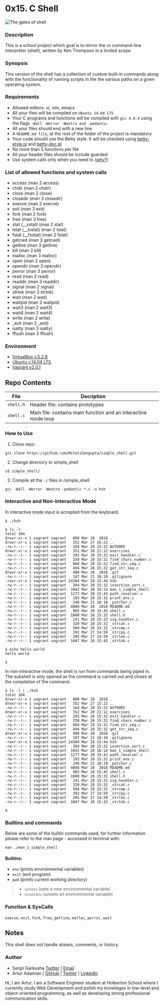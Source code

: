 # 0x15. C Shell

![The gates of shell](https://raw.githubusercontent.com/Cu7ious/simple_shell/medium/assets/shell.jpeg)

### Description
This is a school project which goal is to mirror the `sh` command-line interpreter (shell), written by Ken Thompson
in a limited scope.

### Synopsis
This version of the shell has a collection of custom built-in commands along
with the functionality of running scripts in the the various paths on a given operating system.

### Requirements
* Allowed editors: vi, vim, emacs
* All your files will be compiled on `Ubuntu 14.04 LTS`
* Your C programs and functions will be compiled with `gcc 4.8.4` using the flags `-Wall -Werror -Wextra and -pedantic`
* All your files should end with a new line
* A `README.md file`, at the root of the folder of the project is mandatory
* Your code should use the Betty style. It will be checked using [betty-style.pl](https://github.com/holbertonschool/Betty/blob/master/betty-style.pl) and [betty-doc.pl](https://github.com/holbertonschool/Betty/blob/master/betty-style.pl)
* No more than 5 functions per file
* All your header files should be include guarded
* Use system calls only when you need to ([why?](//www.quora.com/Why-are-system-calls-expensive-in-operating-systems))

### List of allowed functions and system calls
* access (man 2 access)
* chdir (man 2 chdir)
* close (man 2 close)
* closedir (man 3 closedir)
* execve (man 2 execve)
* exit (man 3 exit)
* fork (man 2 fork)
* free (man 3 free)
* stat (__xstat) (man 2 stat)
* lstat (__lxstat) (man 2 lstat)
* fstat (__fxstat) (man 2 fstat)
* getcwd (man 3 getcwd)
* getline (man 3 getline)
* kill (man 2 kill)
* malloc (man 3 malloc)
* open (man 2 open)
* opendir (man 3 opendir)
* perror (man 3 perror)
* read (man 2 read)
* readdir (man 3 readdir)
* signal (man 2 signal)
* strtok (man 3 strtok)
* wait (man 2 wait)
* waitpid (man 2 waitpid)
* wait3 (man 2 wait3)
* wait4 (man 2 wait4)
* write (man 2 write)
* _exit (man 2 _exit)
* isatty (man 3 isatty)
* fflush (man 3 fflush)

### Environment
* [VirtualBox v.5.2.8](https://www.virtualbox.org/)
* [Ubuntu v.14.04 LTS](https://atlas.hashicorp.com/ubuntu/boxes/trusty64)
* [Vagrant v2.0.1](https://www.vagrantup.com/)

## Repo Contents

|   **File**    |  **Decription**                       |
|---------------|---------------------------------------|
|  `shell.h`	|  Header file: contains prototypes	|
|  `shell.c`	|  Main file: contains main function and an interactive mode loop|

### How to Use

1. Clone repo
```
git clone https://github.com/MitaliSengupta/simple_shell.git
```
2. Change directory to simple_shell
```
cd simple_shell/
```
3. Compile all the `.c` files in /simple_shell
```
gcc -Wall -Werror -Wextra -pedantic *.c -o hsh
```

### Interactive and Non-Interactive Mode

In interactive mode input is accepted from the keyboard.

```
$ ./hsh

$ ls -l
total 104
drwxr-xr-x 1 vagrant vagrant   800 Mar 28  2018 .
drwxr-xr-x 1 vagrant vagrant   352 Mar 27 15:22 ..
-rw-r--r-- 1 vagrant vagrant   164 Mar 28 15:32 AUTHORS
drwxr-xr-x 1 vagrant vagrant   352 Mar 20 21:12 exercises
-rw-r--r-- 1 vagrant vagrant   293 Mar 28 15:32 exit_handler.c
-rw-r--r-- 1 vagrant vagrant   250 Mar 28 15:32 find_chars_number.c
-rw-r--r-- 1 vagrant vagrant   968 Mar 28 15:32 find_str_seq.c
-rw-r--r-- 1 vagrant vagrant   494 Mar 28 15:32 get_str_seq.c
drwxr-xr-x 1 vagrant vagrant   480 Mar 28  2018 .git
-rw-r--r-- 1 vagrant vagrant   107 Mar 21 18:10 .gitignore
-rwxr-xr-x 1 vagrant vagrant 24304 Mar 28 15:44 hsh
-rw-r--r-- 1 vagrant vagrant   384 Mar 28 15:32 insertion_sort.c
-rw-r--r-- 1 vagrant vagrant  1042 Mar 28 16:14 man_1_simple_shell
-rw-r--r-- 1 vagrant vagrant  1277 Mar 28 15:43 path_resolver.c
-rw-r--r-- 1 vagrant vagrant   193 Mar 28 15:32 print_env.c
-rw-r--r-- 1 vagrant vagrant   246 Mar 21 18:10 _putchar.c
-rw-r--r-- 1 vagrant vagrant  4080 Mar 28  2018 README.md
-rw-r--r-- 1 vagrant vagrant   965 Mar 28 15:45 shell.c
-rw-r--r-- 1 vagrant vagrant  1080 Mar 28 15:32 shell.h
-rw-r--r-- 1 vagrant vagrant   141 Mar 28 15:32 sig_handler.c
-rw-r--r-- 1 vagrant vagrant   320 Mar 28 15:32 _strcat.c
-rw-r--r-- 1 vagrant vagrant   504 Mar 28 15:32 _strcmp.c
-rw-r--r-- 1 vagrant vagrant   392 Mar 27 14:59 _strcpy.c
-rw-r--r-- 1 vagrant vagrant   205 Mar 27 14:59 _strlen.c
-rw-r--r-- 1 vagrant vagrant  1047 Mar 28 15:43 _strtok.c

$ echo hello world
hello world

$
```

In non-interactive mode, the shell is run from commands being piped in. The subshell
is only opened as the command is carried out and closes at the completion of the command.

```
$ ls -l | ./hsh
total 104
drwxr-xr-x 1 vagrant vagrant   800 Mar 28  2018 .
drwxr-xr-x 1 vagrant vagrant   352 Mar 27 15:22 ..
-rw-r--r-- 1 vagrant vagrant   164 Mar 28 15:32 AUTHORS
drwxr-xr-x 1 vagrant vagrant   352 Mar 20 21:12 exercises
-rw-r--r-- 1 vagrant vagrant   293 Mar 28 15:32 exit_handler.c
-rw-r--r-- 1 vagrant vagrant   250 Mar 28 15:32 find_chars_number.c
-rw-r--r-- 1 vagrant vagrant   968 Mar 28 15:32 find_str_seq.c
-rw-r--r-- 1 vagrant vagrant   494 Mar 28 15:32 get_str_seq.c
drwxr-xr-x 1 vagrant vagrant   480 Mar 28  2018 .git
-rw-r--r-- 1 vagrant vagrant   107 Mar 21 18:10 .gitignore
-rwxr-xr-x 1 vagrant vagrant 24304 Mar 28 15:44 hsh
-rw-r--r-- 1 vagrant vagrant   384 Mar 28 15:32 insertion_sort.c
-rw-r--r-- 1 vagrant vagrant  1042 Mar 28 16:14 man_1_simple_shell
-rw-r--r-- 1 vagrant vagrant  1277 Mar 28 15:43 path_resolver.c
-rw-r--r-- 1 vagrant vagrant   193 Mar 28 15:32 print_env.c
-rw-r--r-- 1 vagrant vagrant   246 Mar 21 18:10 _putchar.c
-rw-r--r-- 1 vagrant vagrant  4080 Mar 28  2018 README.md
-rw-r--r-- 1 vagrant vagrant   965 Mar 28 15:45 shell.c
-rw-r--r-- 1 vagrant vagrant  1080 Mar 28 15:32 shell.h
-rw-r--r-- 1 vagrant vagrant   141 Mar 28 15:32 sig_handler.c
-rw-r--r-- 1 vagrant vagrant   320 Mar 28 15:32 _strcat.c
-rw-r--r-- 1 vagrant vagrant   504 Mar 28 15:32 _strcmp.c
-rw-r--r-- 1 vagrant vagrant   392 Mar 27 14:59 _strcpy.c
-rw-r--r-- 1 vagrant vagrant   205 Mar 27 14:59 _strlen.c
-rw-r--r-- 1 vagrant vagrant  1047 Mar 28 15:43 _strtok.c

$
```
### Builtins and commands
Below are some of the builtin commands used, for further information please refer to the man page - accessed in terminal with:
```
man ./man_1_simple_shell
```
#### Builtins:
* `env` (prints environmental variables)
* `exit` (exit program)
* `pwd` (prints current working directory)
> * `setenv` (sets a new environmental variable)
> * `unsetenv` (unsets an environmental variable)

### Function & SysCalls
`execve`, `exit`, `fork`, `free`, `getline`, `malloc`, `perror`, `wait`

## Notes
This shell does not handle aliases, comments, or history.


### Author

* Sergii Garkusha [Twitter](https://twitter.com/Cu7ious) | [Email](garkusha.sergiy@gmail.com)
* Artur Adamian | [GitHub](https://github.com/arturadamian) | [Twitter](https://twitter.com/arturadamian) | [LinkedIn](https://www.linkedin.com/in/arturadamian/)

Hi, I am Artur. I am a Software Engineer student at Holberton School where I currently study Web Development and polish my knowleges in low-level and object-oriented programming, as well as developing strong professional communication skills.
